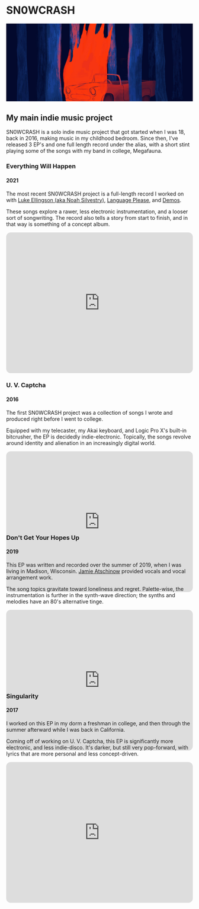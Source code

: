 # SN0WCRASH

![](img/snowcrash/banner.jpg)

<div id="modal-scroll-point"/>

<div id="modal-subtitle-container"><h2 id="modal-subtitle">My main indie music project</h2></div>

SN0WCRASH is a solo indie music project that got started when I was 18, back in 2016, making music in my childhood bedroom. Since then, I've released 3 EP's and one full length record under the alias, with a short stint playing some of the songs with my band in college, Megafauna.

### Everything Will Happen
#### 2021

The most recent SN0WCRASH project is a full-length record I worked on with [Luke Ellingson (aka Noah Silvestry)](https://open.spotify.com/artist/3g8Gpwkqi13zbFyw9ibYWj?si=bOm9PwTdQsqr1eFX4xkb8w), [Language Please](https://open.spotify.com/artist/5gbFnBc2TKWfUWmZzw5PrP?si=B_R6JzNvS42shqMqgoLOSg), and [Demos](https://open.spotify.com/artist/33Qp3UjeMxBBKpw7Aalp9v?si=940f2e4cc28f4d34).

These songs explore a rawer, less electronic instrumentation, and a looser sort of songwriting. The record also tells a story from start to finish, and in that way is something of a concept album.

<div class="spotify-wrapper" style="height:380px">
    <iframe style="border-radius:12px" src="https://open.spotify.com/embed/album/7vfpfyMJuo6D5f5HsGcddD?utm_source=generator" width="100%" height="380" frameBorder="0" allowfullscreen="" allow="autoplay; clipboard-write; encrypted-media; fullscreen; picture-in-picture"></iframe>
</div>

### U. V. Captcha
#### 2016

The first SN0WCRASH project was a collection of songs I wrote and produced right before I went to college. 

Equipped with my telecaster, my Akai keyboard, and Logic Pro X's built-in bitcrusher, the EP is decidedly indie-electronic. Topically, the songs revolve around identity and alienation in an increasingly digital world.

<div class="spotify-wrapper" style="height:200px">
    <iframe style="border-radius:12px" src="https://open.spotify.com/embed/album/34mauH8gVLtjAkzH0wOoqK?utm_source=generator" width="100%" height="380" frameBorder="0" allowfullscreen="" allow="autoplay; clipboard-write; encrypted-media; fullscreen; picture-in-picture"></iframe>
</div>

### Don't Get Your Hopes Up
#### 2019

This EP was written and recorded over the summer of 2019, when I was living in Madison, Wisconsin. [Jamie Atschinow](https://soundcloud.com/jamie-ats?utm_source=clipboard&utm_medium=text&utm_campaign=social_sharing) provided vocals and vocal arrangement work.

The song topics gravitate toward loneliness and regret. Palette-wise, the instrumentation is further in the synth-wave direction; the synths and melodies have an 80's alternative tinge.

<div class="spotify-wrapper" style="height:200px">
    <iframe style="border-radius:12px" src="https://open.spotify.com/embed/album/4jClBrSEpWc4OLifGbsLxD?utm_source=generator" width="100%" height="380" frameBorder="0" allowfullscreen="" allow="autoplay; clipboard-write; encrypted-media; fullscreen; picture-in-picture"></iframe>
</div>

### Singularity
#### 2017

I worked on this EP in my dorm a freshman in college, and then through the summer afterward while I was back in California.

Coming off of working on U. V. Captcha, this EP is significantly more electronic, and less indie-disco. It's darker, but still very pop-forward, with lyrics that are more personal and less concept-driven.

<div class="spotify-wrapper" style="height:200px">
    <iframe style="border-radius:12px" src="https://open.spotify.com/embed/album/4zJpExeraCqYhUG0MRnSAR?utm_source=generator" width="100%" height="380" frameBorder="0" allowfullscreen="" allow="autoplay; clipboard-write; encrypted-media; fullscreen; picture-in-picture"></iframe>
</div>